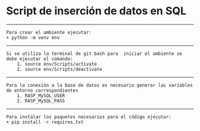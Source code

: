 # Script de inserción de datos en SQL

- - - 
~~~
Para crear el ambiente ejecutar:  
+ python -m venv env
~~~
- - - 
~~~
Si se utiliza la terminal de git bash para  iniciar el ambiente se debe ejecutar el comando:
	1. source env/Scripts/activate
	2. source env/Scripts/deactivate
~~~

- - - 
  
~~~
Para la conexión a la base de datos es necesario generar las variables de entorno correspondientes
	1. RASP_MySQL_USER
	2. RASP_MySQL_PASS
~~~

- - - 

~~~
Para instalar los paquetes necesarios para el código ejecutar:
+ pip install -r requires.txt
~~~
